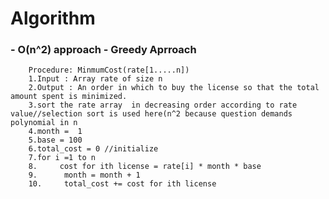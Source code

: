 # Algorithm
### - O(n^2) approach - Greedy Aprroach


        Procedure: MinmumCost(rate[1.....n])
        1.Input : Array rate of size n
        2.Output : An order in which to buy the license so that the total amount spent is minimized.
        3.sort the rate array  in decreasing order according to rate value//selection sort is used here(n^2 because question demands polynomial in n
        4.month =  1
        5.base = 100
        6.total_cost = 0 //initialize
        7.for i =1 to n 
        8.     cost for ith license = rate[i] * month * base 
        9.      month = month + 1
        10.     total_cost += cost for ith license
